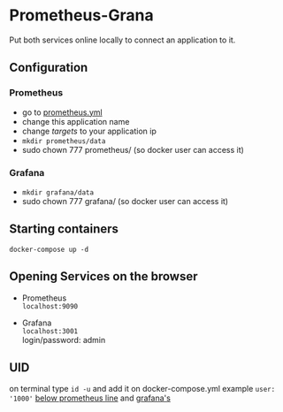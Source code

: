 # Prometheus-Grana
Put both services online locally to connect an application to it.

## Configuration 

### Prometheus
- go to [prometheus.yml](https://github.com/reisneto/amp/blob/master/prometheus/config/prometheus.yml#L14)
- change this application name 
- change *targets* to your application ip
- `mkdir prometheus/data`
- sudo chown 777 prometheus/ (so docker user can access it)

### Grafana
- `mkdir grafana/data`
- sudo chown 777 grafana/ (so docker user can access it)

## Starting containers

`docker-compose up -d`

## Opening Services on the browser
- Prometheus  
    `localhost:9090`

- Grafana  
    `localhost:3001`  
    login/password: admin

## UID
on terminal type `id -u` and add it on docker-compose.yml
example `user: '1000'` [below prometheus line](https://github.com/reisneto/apm/blob/master/docker-compose.yml#L6) and [grafana's](https://github.com/reisneto/apm/blob/master/docker-compose.yml#L15)
